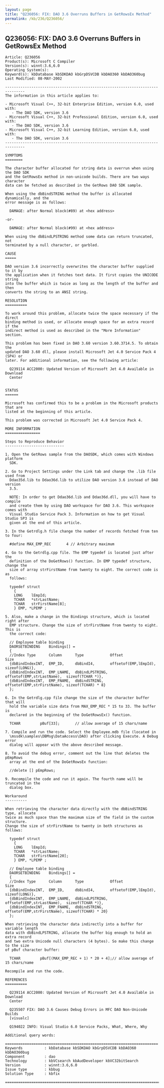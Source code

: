 ```yaml
---
layout: page
title: "Q236056: FIX: DAO 3.6 Overruns Buffers in GetRowsEx Method"
permalink: /kb/236/Q236056/
---
```


## Q236056: FIX: DAO 3.6 Overruns Buffers in GetRowsEx Method

	Article: Q236056
	Product(s): Microsoft C Compiler
	Version(s): winnt:3.6,6.0
	Operating System(s): 
	Keyword(s): kbDatabase kbSDKDAO kbGrpDSVCDB kbDAO360 kbDAO360bug
	Last Modified: 08-MAY-2002
	
	-------------------------------------------------------------------------------
	The information in this article applies to:
	
	- Microsoft Visual C++, 32-bit Enterprise Edition, version 6.0, used with:
	   - The DAO SDK, version 3.6 
	- Microsoft Visual C++, 32-bit Professional Edition, version 6.0, used with:
	   - The DAO SDK, version 3.6 
	- Microsoft Visual C++, 32-bit Learning Edition, version 6.0, used with:
	   - The DAO SDK, version 3.6 
	-------------------------------------------------------------------------------
	
	SYMPTOMS
	========
	
	The character buffer allocated for string data is overrun when using the DAO SDK
	and the GetRowsEx method in non-unicode builds. There are two ways character
	data can be fetched as described in the GetRows DAO SDK sample.
	
	When using the dbBindSTRING method the buffer is allocated dynamically, and the
	error message is as follows:
	
	  DAMAGE: after Normal block(#89) at <hex address>
	
	-or-
	
	  DAMAGE: after Normal block(#99) at <hex address>
	
	When using the dbBindLPSTRING method some data can return truncated, not
	terminated by a null character, or garbled.
	
	CAUSE
	=====
	
	DAO version 3.6 incorrectly overwrites the character buffer supplied to it by
	the application when it fetches text data. It first copies the UNICODE string
	into the buffer which is twice as long as the length of the buffer and then
	converts the string to an ANSI string.
	
	RESOLUTION
	==========
	
	To work around this problem, allocate twice the space necessary if the direct
	binding method is used, or allocate enough space for an extra record if the
	indirect method is used as described in the "More Information" section.
	
	This problem has been fixed in DAO 3.60 version 3.60.3714.5. To obtain the
	updated DAO 3.60 dll, please install Microsoft Jet 4.0 Service Pack 4 (SP4) or
	later. For additional information, see the following article:
	
	  Q239114 ACC2000: Updated Version of Microsoft Jet 4.0 Available in Download
	  Center
	
	
	STATUS
	======
	
	Microsoft has confirmed this to be a problem in the Microsoft products that are
	listed at the beginning of this article.
	
	This problem was corrected in Microsoft Jet 4.0 Service Pack 4.
	
	MORE INFORMATION
	================
	
	Steps to Reproduce Behavior
	---------------------------
	
	1. Open the GetRows sample from the DAOSDK, which comes with Windows platform
	  SDK.
	
	2. Go to Project Settings under the Link tab and change the .lib file used from
	  Ddao35d.lib to Ddao36d.lib to utilize DAO version 3.6 instead of DAO version
	  3.5.
	
	  NOTE: In order to get Ddao36d.lib and Ddao36d.dll, you will have to compile
	  and create them by using DAO workspace for DAO 3.6. This workspace comes with
	  Visual Studio Service Pack 3. Information on how to get Visual Studio SP3 is
	  given at the end of this article.
	
	3. In the Getrdlg.h file change the number of records fetched from ten to four:
	
	  #define MAX_EMP_REC		4 // Arbitrary maximum
	
	4. Go to the Getrdlg.cpp file. The EMP typedef is located just after the
	  definition of the DoGetRows() function. In EMP typedef structure, change the
	  size of array strFirstName from twenty to eight. The correct code is as
	  follows:
	
	  typedef struct
	  	{
	  	LONG	lEmpId;
	  	TCHAR	*strLastName;
	  	TCHAR	strFirstName[8];
	  	} EMP, *LPEMP ;
	
	5. Also, make a change in the Bindings structure, which is located right after
	  EMP structure. Change the size of strFirstName from twenty to eight. This is
	  the correct code:
	
	  // Employee table binding 
	  DAORSETBINDING	Bindings[] = 
	  {
	  //Index Type		Column		Type			Offset						Size
	  {dbBindIndexINT,	EMP_ID,		dbBindI4,		offsetof(EMP,lEmpId),		sizeof(LONG)},
	  {dbBindIndexINT,	EMP_LNAME,	dbBindLPSTRING,	offsetof(EMP,strLastName),	sizeof(TCHAR *)},
	  {dbBindIndexINT,	EMP_FNAME,	dbBindSTRING,	offsetof(EMP,strFirstName),	sizeof(TCHAR) * 8}
	  };
	
	6. In the Getrdlg.cpp file change the size of the character buffer that will
	  hold the variable size data from MAX_EMP_REC * 15 to 33. The buffer is
	  declared in the beginning of the DoGetRowsEx() function.
	
	  TCHAR			pBuf[33];		// allow average of 15 chars/name
	
	7. Compile and run the code. Select the Employee.mdb file (located in
	  \mssdk\samples\DBMsg\DataAccess\DAO) after clicking Execute. A Debug error
	  dialog will appear with the above described message.
	
	8. To avoid the debug error, comment out the line that deletes the pEmpRows
	  array at the end of the DoGetRowsEx function:
	
	  //delete [] pEmpRows;
	
	9. Recompile the code and run it again. The fourth name will be truncated in the
	  dialog box.
	
	Workaround
	----------
	
	When retrieving the character data directly with the dbBindSTRING type, allocate
	twice as much space than the maximum size of the field in the custom structure.
	Change the size of strFirstName to twenty in both structures as follows:
	
	  typedef struct
	  	{
	  	LONG	lEmpId;
	  	TCHAR	*strLastName;
	  	TCHAR	strFirstName[20];
	  	} EMP, *LPEMP ;
	
	  // Employee table binding 
	  DAORSETBINDING	Bindings[] = 
	  {
	  //Index Type		Column		Type			Offset						Size
	  {dbBindIndexINT,	EMP_ID,		dbBindI4,		offsetof(EMP,lEmpId),		sizeof(LONG)},
	  {dbBindIndexINT,	EMP_LNAME,	dbBindLPSTRING,	offsetof(EMP,strLastName),	sizeof(TCHAR *)},
	  {dbBindIndexINT,	EMP_FNAME,	dbBindSTRING,	offsetof(EMP,strFirstName),	sizeof(TCHAR) * 20}
	  };
	
	When retrieving the character data indirectly into a buffer for variable length
	data with dbBindLPSTRING, allocate the buffer big enough to hold an extra record
	and two extra Unicode null characters (4 bytes). So make this change to the size
	of pBuf character buffer:
	
	  TCHAR			pBuf[(MAX_EMP_REC + 1) * 20 + 4];// allow average of 15 chars/name
	
	Recompile and run the code.
	
	REFERENCES
	==========
	
	  Q239114 ACC2000: Updated Version of Microsoft Jet 4.0 Available in Download
	  Center
	
	  Q235507 FIX: DAO 3.6 Causes Debug Errors in MFC DAO Non-Unicode Builds
	  [visualc]
	
	  Q194022 INFO: Visual Studio 6.0 Service Packs, What, Where, Why
	
	Additional query words:
	
	======================================================================
	Keywords          : kbDatabase kbSDKDAO kbGrpDSVCDB kbDAO360 kbDAO360bug 
	Component         : dao
	Technology        : kbVCsearch kbAudDeveloper kbVC32bitSearch
	Version           : winnt:3.6,6.0
	Issue type        : kbbug
	Solution Type     : kbfix
	
	=============================================================================
	
